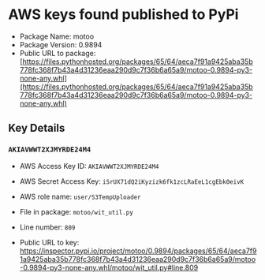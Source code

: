 # AWS keys found published to PyPi

* Package Name: motoo
* Package Version: 0.9894
* Public URL to package: [https://files.pythonhosted.org/packages/65/64/aeca7f91a9425aba35b778fc368f7b43a4d31236eaa290d9c7f36b6a65a9/motoo-0.9894-py3-none-any.whl](https://files.pythonhosted.org/packages/65/64/aeca7f91a9425aba35b778fc368f7b43a4d31236eaa290d9c7f36b6a65a9/motoo-0.9894-py3-none-any.whl)

## Key Details

### `AKIAVWWT2XJMYRDE24M4`

* AWS Access Key ID: `AKIAVWWT2XJMYRDE24M4`
* AWS Secret Access Key: `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` 
* AWS role name: `user/S3TempUploader`
* File in package: `motoo/wit_util.py`
* Line number: `809`

* Public URL to key: https://inspector.pypi.io/project/motoo/0.9894/packages/65/64/aeca7f91a9425aba35b778fc368f7b43a4d31236eaa290d9c7f36b6a65a9/motoo-0.9894-py3-none-any.whl/motoo/wit_util.py#line.809


